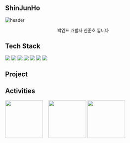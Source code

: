 ## ShinJunHo
![header](https://capsule-render.vercel.app/api?type=waving&color=auto&height=300&section=header&text=Hello&fontSize=90&animation=fadeIn&fontAlignY=38&desc=I'm%20JunHo&descAlignY=51&descAlign=62)
<p align='center'>백엔드 개발자 신준호 입니다</p>

## Tech Stack
<span><img src="https://img.shields.io/badge/java-007396?style=for-the-badge&logo=java&logoColor=white"></span>
<span><img src="https://img.shields.io/badge/mysql-4479A1?style=for-the-badge&logo=mysql&logoColor=white"></span>
<span><img src="https://img.shields.io/badge/springboot-6DB33F?style=for-the-badge&logo=springboot&logoColor=white"></span>
<span><img src="https://img.shields.io/badge/springdatajpa-6DB33F?style=for-the-badge&logo=springbootdatajpa&logoColor=white"></span>
<span><img src="https://img.shields.io/badge/springsecurity-6DB33F?style=for-the-badge&logo=springsecurity&logoColor=white"></span>
<span><img src="https://img.shields.io/badge/jwt-007396?style=for-the-badge&logo=jwt&logoColor=white"></span>
<span><img src="https://img.shields.io/badge/vue.js-4FC08D?style=for-the-badge&logo=vue.js&logoColor=white"> </span>
## Project


## Activities
<img style="height:122px;" src="http://mazassumnida.wtf/api/v2/generate_badge?boj=sseq007"/>&emsp;
<img style="height:122px;" src="https://github-readme-stats.vercel.app/api?username=sseq007&show_icons=true&theme=buefy&line_height=21"/>
<img style="height:122px;" src="https://github-readme-stats.vercel.app/api/top-langs/?username=sseq007&exclude_repo=PyTorch&layout=compact" />
